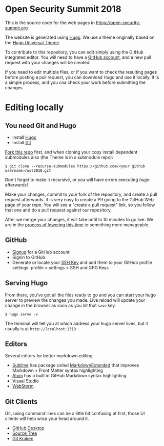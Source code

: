 # Open Security Summit 2018

This is the source code for the web pages in https://open-security-summit.org

The website is generated using [Hugo](https://gohugo.io). We use a theme originally based on the [Hugo Universal Theme](https://themes.gohugo.io/hugo-universal-theme/).

To contribute to this repository, you can edit simply using the GitHub integrated editor. You will need to have a [GitHub account](#github), and a new pull request with your changes will be created.

If you need to edit multiple files, or if you want to check the resulting pages before posting a pull request, you can download Hugo and use it locally. It is a simple process, and you cna check your work before submitting the changes.

# Editing locally

## You need Git and Hugo

* Install [Hugo](https://gohugo.io/getting-started/installing/)
* Install [Git](https://git-scm.com/book/en/v2/Getting-Started-Installing-Git)

[Fork this repo](https://github.com/OpenSecuritySummit/oss2018#fork-destination-box) first, and when cloning your copy install dependent submodules also (the Theme is in a submodule repo):

```
$ git clone --recurse-submodules https://github.com/<your github username>/oss2018.git
```

Don't forget to make it recursive, or you will have errors executing _hugo_ afterwards!

Make your changes, commit to *your* fork of the repository, and create a pull request afterwards. It is very easy to create a PR going to the GitHub Web page of your repo. You will see a "create a pull request" link, so you follow that one and do a pull request against our repository.

After we merge your changes, it will take until to 10 minutes to go live. We are in the [process of lowering this time](https://github.com/OpenSecuritySummit/oss2018/issues/167) to something more manageable.

## GitHub
* [Signup](https://github.com/) for a GitHub account
* Signin to GitHub
* Generate or locate your [SSH Key](https://help.github.com/articles/adding-a-new-ssh-key-to-your-github-account/) and add them to your GitHub profile settings:
	profile > settings > SSH and GPG Keys

## Serving Hugo
From there, you've got all the files ready to go and you can start your hugo server to preview the changes you made. Live reload will update your change in the browser as soon as you hit that `save` key.

```
$ hugo serve -v
```

The terminal will tell you at which address your hugo server lives, but it usually is at `http://localhost:1313`

## Editors
Several editors for better markdown editing
* [Sublime](https://www.sublimetext.com/3) has package called [MarkdownExtended](https://github.com/jonschlinkert/sublime-markdown-extended) that improves Markdown + Front Matter syntax highlighting
* [Atom](https://atom.io/) has a built in GitHub Markdown syntax highlighting
* [Visual Studio](https://www.visualstudio.com)
* [WebStorm](https://www.jetbrains.com/webstorm/)

## Git Clients
Git, using command lines can be a little bit confusing at first, those UI clients will help wrap your head around it.
* [GitHub Desktop](https://desktop.github.com/)
* [Source Tree](https://www.sourcetreeapp.com/)
* [Git Kraken](https://www.gitkraken.com/)